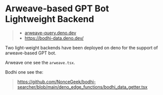 # Arweave-based GPT Bot Lightweight Backend

> - [arweave-query.deno.dev](https://arweave-query.deno.dev/)
> - https://bodhi-data.deno.dev/

Two light-weight backends have been deployed on deno for the support of arweave-based GPT bot.

Arweave one see the `arweave.tsx`.

Bodhi one see the:

> https://github.com/NonceGeek/bodhi-searcher/blob/main/deno_edge_functions/bodhi_data_getter.tsx